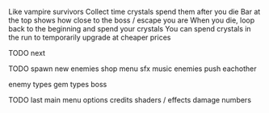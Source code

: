 Like vampire survivors
Collect time crystals
spend them after you die
Bar at the top shows how close to the boss / escape you are
When you die, loop back to the beginning and spend your crystals
You can spend crystals in the run to temporarily upgrade at cheaper prices


TODO next




TODO
spawn new enemies
shop menu
sfx
music
enemies push eachother



enemy types
gem types
boss


TODO last
main menu
options
credits
shaders / effects
damage numbers
